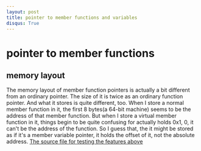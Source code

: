 ```yaml
---
layout: post
title: pointer to member functions and variables
disqus: True
---
```


# pointer to member functions
## memory layout
  The memory layout of member function pointers is actually a bit different from an ordinary pointer. The size of it is twice 
as an ordinary function pointer. 
  And what it stores is quite different, too. When I store a normal member function in it, the first 8 bytes(a 64-bit machine) 
seems to be the address of that member function. 
  But when I store a virtual member function in it, things begin to be quite confusing for actually holds 0x1, 0, 
it can't be the address of the function. So I guess that, the it might be stored as if it's a member variable pointer, it holds 
the offset of it, not the absolute address.
[The source file for testing the features above](https://nobodyxu.github.com/code)
